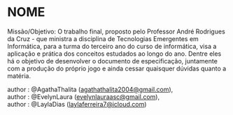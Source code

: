 # NOME
Missão/Objetivo: O trabalho final, proposto pelo Professor André Rodrigues da Cruz - que ministra a disciplina de Tecnologias Emergentes em Informática, para a turma do terceiro ano do curso de informática, visa a aplicação e prática dos conceitos estudados ao longo do ano. Dentre eles há o objetivo de desenvolver o documento de especificação, juntamente com a produção do próprio jogo e ainda cessar quaisquer dúvidas quanto a matéria.

author : @AgathaThalita (agathathalita2004@gmail.com), <br/>
author : @EvelynLaura (evelynlauraasc@gmail.com), <br/>
author : @LaylaDias (laylaferreira7@icloud.com) <br/>
